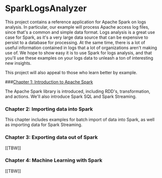 # SparkLogsAnalyzer

This project contains a reference application for Apache
Spark on logs analysis.  In particular, our example will process Apache
access log files, since that's a common and simple data format.  Logs
analysis is a great use case for Spark, as it's a very large data source
that can be expensive to persist to a database for processing.
At the same time, there is a lot of useful information contained in logs
that a lot of organizations aren't making use of.
We hope to show easy it is to use Spark for logs analysis, and that you'll
use these examples on your logs data to unleash a ton of interesting new
insights.

This project will also appeal to those who learn better by example.


###[Chapter 1: Introduction to Apache Spark](chapter1/README.md)

The Apache Spark library is introduced, including RDD's, transformation, 
and actions.  We'll also introduce Spark SQL and Spark Streaming.

### **Chapter 2: Importing data into Spark**

This chapter includes examples for batch import of data into Spark, 
as well as importing data for Spark Streaming.

### **Chapter 3: Exporting data out of Spark**

[[TBW]]

### Chapter 4: Machine Learning with Spark

[[TBW]]
